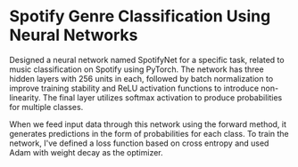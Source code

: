 # Spotify Genre Classification Using Neural Networks
Designed a neural network named SpotifyNet for a specific task, related to music classification on Spotify using PyTorch. The network has three hidden layers with 256 units in each, followed by batch normalization to improve training stability and ReLU activation functions to introduce non-linearity. The final layer utilizes softmax activation to produce probabilities for multiple classes. 

When we feed input data through this network using the forward method, it generates predictions in the form of probabilities for each class. To train the network, I've defined a loss function based on cross entropy and used Adam with weight decay as the optimizer.

